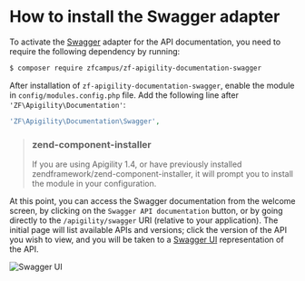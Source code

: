 How to install the Swagger adapter
==================================

To activate the [Swagger](https://swagger.io/) adapter for the API
documentation, you need to require the following dependency by running:

```bash
$ composer require zfcampus/zf-apigility-documentation-swagger
```

After installation of `zf-apigility-documentation-swagger`, enable the module in
`config/modules.config.php` file.  Add the following line after `'ZF\Apigility\Documentation'`:

```php
'ZF\Apigility\Documentation\Swagger',
```

> ### zend-component-installer
>
> If you are using Apigility 1.4, or have previously installed
> zendframework/zend-component-installer, it will prompt you to install the
> module in your configuration.

At this point, you can access the Swagger documentation from the welcome screen, by clicking on the
`Swagger API documentation` button, or by going directly to the `/apigility/swagger` URI (relative
to your application). The initial page will list available APIs and versions; click the version of
the API you wish to view, and you will be taken to a 
[Swagger UI](https://github.com/swagger-api/swagger-ui) representation of the API.

![Swagger UI](/asset/apigility-documentation/img/api-doc-swagger-ui.png)
